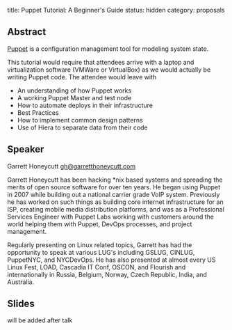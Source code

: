 title: Puppet Tutorial: A Beginner's Guide
status: hidden
category: proposals

Abstract
---------
[Puppet](https://github.com/puppetlabs/puppet) is a configuration management tool for modeling system state.

This tutorial would require that attendees arrive with a laptop and
virtualization software (VMWare or VirtualBox) as we would actually be
writing Puppet code. The attendee would leave with

  * An understanding of how Puppet works
  * A working Puppet Master and test node
  * How to automate deploys in their infrastructure
  * Best Practices
  * How to implement common design patterns
  * Use of Hiera to separate data from their code


Speaker
-------
Garrett Honeycutt <gh@garretthoneycutt.com>

Garrett Honeycutt has been hacking *nix based systems and spreading the
merits of open source software for over ten years. He began using Puppet
in 2007 while building out a national carrier grade VoIP system. Previously he
has worked on such things as building core internet infrastructure for an ISP,
creating mobile media distribution platforms, and was as a Professional
Services Engineer with Puppet Labs working with customers around the world
helping them with Puppet, DevOps processes, and project management.

Regularly presenting on Linux related topics, Garrett has had the
opportunity to speak at various LUG's including GSLUG, CINLUG,
PuppetNYC, and NYCDevOps. He has also presented at almost every US Linux
Fest, LOAD, Cascadia IT Conf, OSCON, and Flourish and internationally in
Russia, Belgium, Norway, Czech Republic, India, and Australia.


Slides
------
will be added after talk
